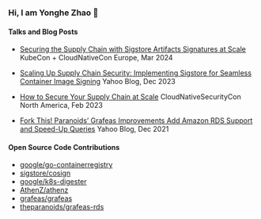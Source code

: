 ### Hi, I am Yonghe Zhao 👋

#### Talks and Blog Posts

- [Securing the Supply Chain with Sigstore Artifacts Signatures at Scale](https://www.youtube.com/watch?v=Tp-t_7ccW0Y) KubeCon + CloudNativeCon Europe, Mar 2024

- [Scaling Up Supply Chain Security: Implementing Sigstore for Seamless Container Image Signing](https://www.yahooinc.com/paranoids/scaling-up-supply-chain-security-implementing-sigstore-for-seamless-container-image-signing) Yahoo Blog, Dec 2023

- [How to Secure Your Supply Chain at Scale](https://www.youtube.com/watch?v=6Zz798IW8Gs) CloudNativeSecurityCon North America, Feb 2023

- [Fork This! Paranoids’ Grafeas Improvements Add Amazon RDS Support and Speed-Up Queries](https://www.yahooinc.com/paranoids/paranoids-grafeas-improvements) Yahoo Blog, Dec 2021

#### Open Source Code Contributions

- [google/go-containerregistry](https://github.com/google/go-containerregistry/pulls?q=is%3Apr+author%3Azhaoyonghe+)
- [sigstore/cosign](https://github.com/sigstore/cosign/pulls?q=is%3Apr+author%3Azhaoyonghe+)
- [google/k8s-digester](https://github.com/google/k8s-digester/pulls?q=is%3Apr+author%3Azhaoyonghe+)
- [AthenZ/athenz](https://github.com/AthenZ/athenz/pulls?q=is%3Apr+author%3Azhaoyonghe+)
- [grafeas/grafeas](https://github.com/grafeas/grafeas/pulls?q=is%3Apr+author%3Azhaoyonghe+)
- [theparanoids/grafeas-rds](https://github.com/theparanoids/grafeas-rds/commits/main/?author=zhaoyonghe)

<!--
**zhaoyonghe/zhaoyonghe** is a ✨ _special_ ✨ repository because its `README.md` (this file) appears on your GitHub profile.

Here are some ideas to get you started:

- 🔭 I’m currently working on ...
- 🌱 I’m currently learning ...
- 👯 I’m looking to collaborate on ...
- 🤔 I’m looking for help with ...
- 💬 Ask me about ...
- 📫 How to reach me: ...
- 😄 Pronouns: ...
- ⚡ Fun fact: ...
-->
